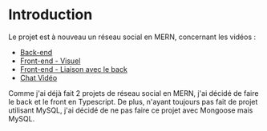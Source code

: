 # Introduction

Le projet est à nouveau un réseau social en MERN, concernant les vidéos :
- [Back-end](https://www.youtube.com/watch?v=ldGl6L4Vktk)
- [Front-end - Visuel](https://www.youtube.com/watch?v=zM93yZ_8SvE)
- [Front-end - Liaison avec le back](https://www.youtube.com/watch?v=pFHyZvVxce0)
- [Chat Vidéo](https://www.youtube.com/watch?v=HggSXt1Hzfk)

Comme j'ai déjà fait 2 projets de réseau social en MERN, j'ai décidé de faire le back et le front en Typescript. De plus, n'ayant toujours pas fait de projet utilisant MySQL, j'ai décidé de ne pas faire ce projet avec Mongoose mais MySQL. 